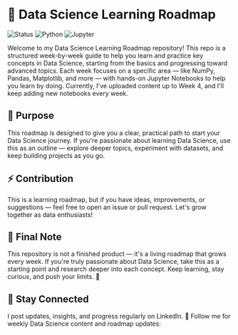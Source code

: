 # 🧠 Data Science Learning Roadmap
![Status](https://img.shields.io/badge/Status-In_Progress-blue)
![Python](https://img.shields.io/badge/Python-3.x-yellow)
![Jupyter](https://img.shields.io/badge/Jupyter-Notebook-orange)

Welcome to my Data Science Learning Roadmap repository!
This repo is a structured week-by-week guide to help you learn and practice key concepts in Data Science, starting from the basics and progressing toward advanced topics.
Each week focuses on a specific area — like NumPy, Pandas, Matplotlib, and more — with hands-on Jupyter Notebooks to help you learn by doing.
Currently, I've uploaded content up to Week 4, and I'll keep adding new notebooks every week.

## 🎯 Purpose
This roadmap is designed to give you a clear, practical path to start your Data Science journey.
If you're passionate about learning Data Science, use this as an outline — explore deeper topics, experiment with datasets, and keep building projects as you go.

## ⚡ Contribution
This is a learning roadmap, but if you have ideas, improvements, or suggestions — feel free to open an issue or pull request. Let's grow together as data enthusiasts!

## 🧠 Final Note
This repository is not a finished product — it's a living roadmap that grows every week.
If you're truly passionate about Data Science, take this as a starting point and research deeper into each concept.
Keep learning, stay curious, and push your limits. 🚀

## 🔗 Stay Connected
I post updates, insights, and progress regularly on LinkedIn.
📲 Follow me for weekly Data Science content and roadmap updates:
